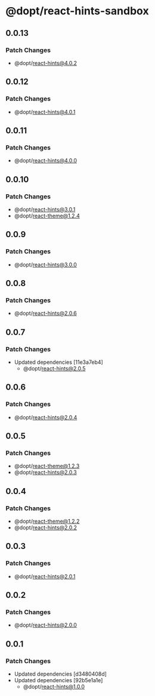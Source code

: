 # @dopt/react-hints-sandbox

## 0.0.13

### Patch Changes

- @dopt/react-hints@4.0.2

## 0.0.12

### Patch Changes

- @dopt/react-hints@4.0.1

## 0.0.11

### Patch Changes

- @dopt/react-hints@4.0.0

## 0.0.10

### Patch Changes

- @dopt/react-hints@3.0.1
- @dopt/react-theme@1.2.4

## 0.0.9

### Patch Changes

- @dopt/react-hints@3.0.0

## 0.0.8

### Patch Changes

- @dopt/react-hints@2.0.6

## 0.0.7

### Patch Changes

- Updated dependencies [11e3a7eb4]
  - @dopt/react-hints@2.0.5

## 0.0.6

### Patch Changes

- @dopt/react-hints@2.0.4

## 0.0.5

### Patch Changes

- @dopt/react-theme@1.2.3
- @dopt/react-hints@2.0.3

## 0.0.4

### Patch Changes

- @dopt/react-theme@1.2.2
- @dopt/react-hints@2.0.2

## 0.0.3

### Patch Changes

- @dopt/react-hints@2.0.1

## 0.0.2

### Patch Changes

- @dopt/react-hints@2.0.0

## 0.0.1

### Patch Changes

- Updated dependencies [d3480408d]
- Updated dependencies [92b5e1a1e]
  - @dopt/react-hints@1.0.0
